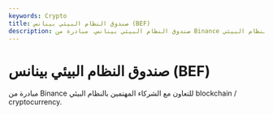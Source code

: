 ```yaml
---
keywords: Crypto
title: صندوق النظام البيئي بينانس (BEF)
description: صندوق النظام البيئي بينانس. مبادرة من Binance للتعاون مع الشركاء المهتمين بالنظام البيئي blockchain / cryptocurrency.
---
```


# صندوق النظام البيئي بينانس (BEF)
مبادرة من Binance للتعاون مع الشركاء المهتمين بالنظام البيئي blockchain / cryptocurrency.


